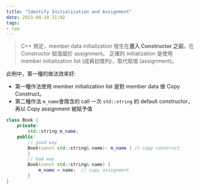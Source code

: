 ```yaml
---
title: "Identify Initialization and Assignment"
date: 2023-04-10 21:02
tags:
- cpp
---
```


> C++ 規定，member data initialization 發生在**進入 Constructor 之前**。在 Constructor 賦值屬於 assignment。 正確的 initialization 是使用 member initialization list (成員初值列)，取代賦值 (assignment)。

此例中，第一種的做法效率好: 
- 第一種作法使用  member initialization list 是對 member data 做 Copy Construct。
- 第二種作法 `m_name`會隱含的 call 一次 `std::string` 的 default constructor，再以 Copy assignment 被賦予值

```cpp
class Book {
    private:
        std::string m_name;
    public:
        // good way
        Book(const std::string& name): m_name { // copy construct
        }
        // bad way
        Book(const std::string& name) {
            m_name = name;  // copy assignment
        }
}
```
